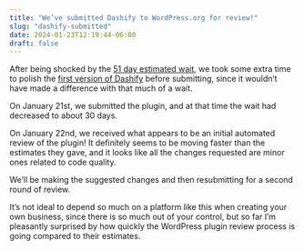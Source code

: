 ```yaml
---
title: "We’ve submitted Dashify to WordPress.org for review!"
slug: "dashify-submitted"
date: 2024-01-23T12:19:44-06:00
draft: false
---
```


After being shocked by the [51 day estimated wait](/51-days/), we took some extra time to polish the [first version of Dashify](/dashify-launch-week/) before submitting, since it wouldn’t have made a difference with that much of a wait.

On January 21st, we submitted the plugin, and at that time the wait had decreased to about 30 days.

On January 22nd, we received what appears to be an initial automated review of the plugin! It definitely seems to be moving faster than the estimates they gave, and it looks like all the changes requested are minor ones related to code quality.

We’ll be making the suggested changes and then resubmitting for a second round of review.

It’s not ideal to depend so much on a platform like this when creating your own business, since there is so much out of your control, but so far I’m pleasantly surprised by how quickly the WordPress plugin review process is going compared to their estimates.
